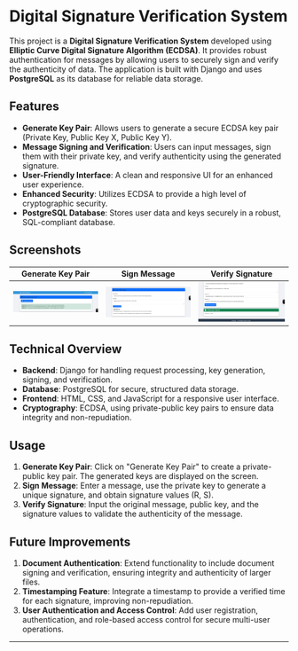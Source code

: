 # Digital Signature Verification System

This project is a **Digital Signature Verification System** developed using **Elliptic Curve Digital Signature Algorithm (ECDSA)**. It provides robust authentication for messages by allowing users to securely sign and verify the authenticity of data. The application is built with Django and uses **PostgreSQL** as its database for reliable data storage.

## Features

- **Generate Key Pair**: Allows users to generate a secure ECDSA key pair (Private Key, Public Key X, Public Key Y).
- **Message Signing and Verification**: Users can input messages, sign them with their private key, and verify authenticity using the generated signature.
- **User-Friendly Interface**: A clean and responsive UI for an enhanced user experience.
- **Enhanced Security**: Utilizes ECDSA to provide a high level of cryptographic security.
- **PostgreSQL Database**: Stores user data and keys securely in a robust, SQL-compliant database.

## Screenshots

| Generate Key Pair | Sign Message | Verify Signature |
|-------------------|--------------|------------------|
| ![Generate Key Pair](https://github.com/Pratham-verma/Digital_Signature_Verification/raw/master/assets/Generate_Key.jpg) | ![Sign Message](https://github.com/Pratham-verma/Digital_Signature_Verification/raw/master/assets/Sign_Message.jpg) | ![Verify Signature](https://github.com/Pratham-verma/Digital_Signature_Verification/raw/master/assets/Verify_Signature.jpg) |

## Technical Overview

- **Backend**: Django for handling request processing, key generation, signing, and verification.
- **Database**: PostgreSQL for secure, structured data storage.
- **Frontend**: HTML, CSS, and JavaScript for a responsive user interface.
- **Cryptography**: ECDSA, using private-public key pairs to ensure data integrity and non-repudiation.

## Usage

1. **Generate Key Pair**: Click on "Generate Key Pair" to create a private-public key pair. The generated keys are displayed on the screen.
2. **Sign Message**: Enter a message, use the private key to generate a unique signature, and obtain signature values (R, S).
3. **Verify Signature**: Input the original message, public key, and the signature values to validate the authenticity of the message.

## Future Improvements

1. **Document Authentication**: Extend functionality to include document signing and verification, ensuring integrity and authenticity of larger files.
2. **Timestamping Feature**: Integrate a timestamp to provide a verified time for each signature, improving non-repudiation.
3. **User Authentication and Access Control**: Add user registration, authentication, and role-based access control for secure multi-user operations.

---
